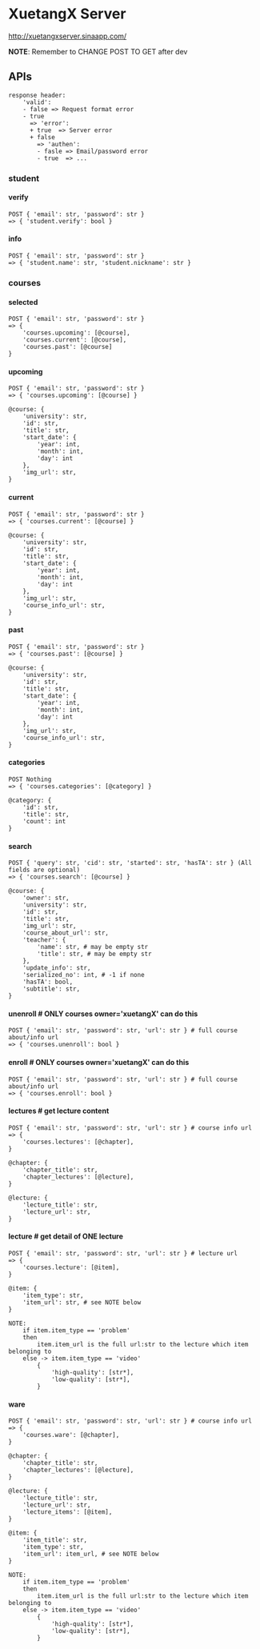 XuetangX Server
===============

http://xuetangxserver.sinaapp.com/

**NOTE**: Remember to CHANGE POST TO GET after dev


APIs
----

```
response header:
    'valid':
    - false => Request format error
    - true
      => 'error':
      + true  => Server error
      + false
        => 'authen':
        - fasle => Email/password error
        - true  => ...
```

### student

#### verify

    POST { 'email': str, 'password': str }
    => { 'student.verify': bool }

#### info

    POST { 'email': str, 'password': str }
    => { 'student.name': str, 'student.nickname': str }


### courses

#### selected

    POST { 'email': str, 'password': str }
    => {
        'courses.upcoming': [@course],
        'courses.current': [@course],
        'courses.past': [@course]
    }

#### upcoming

    POST { 'email': str, 'password': str }
    => { 'courses.upcoming': [@course] }

    @course: {
        'university': str,
        'id': str,
        'title': str,
        'start_date': {
            'year': int,
            'month': int,
            'day': int
        },
        'img_url': str,
    }

#### current

    POST { 'email': str, 'password': str }
    => { 'courses.current': [@course] }

    @course: {
        'university': str,
        'id': str,
        'title': str,
        'start_date': {
            'year': int,
            'month': int,
            'day': int
        },
        'img_url': str,
        'course_info_url': str,
    }

#### past

    POST { 'email': str, 'password': str }
    => { 'courses.past': [@course] }

    @course: {
        'university': str,
        'id': str,
        'title': str,
        'start_date': {
            'year': int,
            'month': int,
            'day': int
        },
        'img_url': str,
        'course_info_url': str,
    }

#### categories

    POST Nothing
    => { 'courses.categories': [@category] }

    @category: {
        'id': str,
        'title': str,
        'count': int
    }

#### search

    POST { 'query': str, 'cid': str, 'started': str, 'hasTA': str } (All fields are optional)
    => { 'courses.search': [@course] }

    @course: {
        'owner': str,
        'university': str,
        'id': str,
        'title': str,
        'img_url': str,
        'course_about_url': str,
        'teacher': {
            'name': str, # may be empty str
            'title': str, # may be empty str
        },
        'update_info': str,
        'serialized_no': int, # -1 if none
        'hasTA': bool,
        'subtitle': str,
    }

#### unenroll # ONLY courses owner='xuetangX' can do this

    POST { 'email': str, 'password': str, 'url': str } # full course about/info url
    => { 'courses.unenroll': bool }


#### enroll # ONLY courses owner='xuetangX' can do this

    POST { 'email': str, 'password': str, 'url': str } # full course about/info url
    => { 'courses.enroll': bool }


#### lectures # get lecture content

    POST { 'email': str, 'password': str, 'url': str } # course info url
    => {
        'courses.lectures': [@chapter],
    }

    @chapter: {
        'chapter_title': str,
        'chapter_lectures': [@lecture],
    }

    @lecture: {
        'lecture_title': str,
        'lecture_url': str,
    }


#### lecture # get detail of ONE lecture

    POST { 'email': str, 'password': str, 'url': str } # lecture url
    => {
        'courses.lecture': [@item],
    }

    @item: {
        'item_type': str,
        'item_url': str, # see NOTE below
    }

    NOTE:
        if item.item_type == 'problem'
        then
            item.item_url is the full url:str to the lecture which item belonging to
        else -> item.item_type == 'video'
            {
                'high-quality': [str*],
                'low-quality': [str*],
            }


#### ware

    POST { 'email': str, 'password': str, 'url': str } # course info url
    => {
        'courses.ware': [@chapter],
    }

    @chapter: {
        'chapter_title': str,
        'chapter_lectures': [@lecture],
    }

    @lecture: {
        'lecture_title': str,
        'lecture_url': str,
        'lecture_items': [@item],
    }

    @item: {
        'item_title': str,
        'item_type': str,
        'item_url': item_url, # see NOTE below
    }

    NOTE:
        if item.item_type == 'problem'
        then
            item.item_url is the full url:str to the lecture which item belonging to
        else -> item.item_type == 'video'
            {
                'high-quality': [str*],
                'low-quality': [str*],
            }

